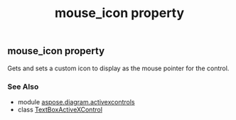﻿---
title: mouse_icon property
second_title: Aspose.Diagram for Python via .NET API References
description: 
type: docs
weight: 260
url: /python-net/aspose.diagram.activexcontrols/textboxactivexcontrol/mouse_icon/
is_root: false
---

## mouse_icon property


Gets and sets a custom icon to display as the mouse pointer for the control.

### See Also
* module [aspose.diagram.activexcontrols](../../)
* class [TextBoxActiveXControl](/diagram/python-net/aspose.diagram.activexcontrols/textboxactivexcontrol)
